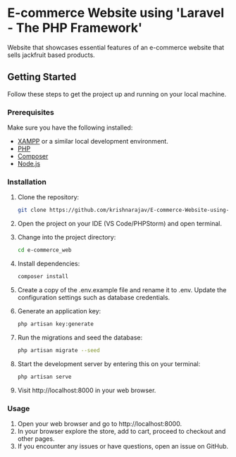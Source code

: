 # E-commerce Website using 'Laravel - The PHP Framework' 

Website that showcases essential features of an e-commerce website that sells jackfruit based products.

## Getting Started

Follow these steps to get the project up and running on your local machine.

### Prerequisites

Make sure you have the following installed:

- [XAMPP](https://www.apachefriends.org/) or a similar local development environment.
- [PHP](https://www.php.net/)
- [Composer](https://getcomposer.org/)
- [Node.js](https://nodejs.org/)

### Installation

1. Clone the repository:

   ```bash
   git clone https://github.com/krishnarajav/E-commerce-Website-using-Laravel.git

2. Open the project on your IDE (VS Code/PHPStorm) and open terminal.

3. Change into the project directory:
   ```bash
   cd e-commerce_web
   
4. Install dependencies:
   ```bash
   composer install

5. Create a copy of the .env.example file and rename it to .env. Update the configuration settings such as database credentials.

6. Generate an application key:
   ```bash
   php artisan key:generate
7. Run the migrations and seed the database:
   ```bash
   php artisan migrate --seed
8. Start the development server by entering this on your terminal:
   ```bash
   php artisan serve
9. Visit http://localhost:8000 in your web browser.

### Usage
1. Open your web browser and go to http://localhost:8000.
2. In your browser explore the store, add to cart, proceed to checkout and other pages.
3. If you encounter any issues or have questions, open an issue on GitHub.
